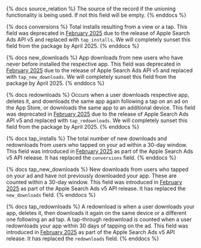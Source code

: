 {% docs source_relation %}
The source of the record if the unioning functionality is being used. If not this field will be empty.
{% enddocs %}

{% docs conversions %}
Total installs resulting from a view or a tap. This field was deprecated in [February 2025](https://fivetran.com/docs/changelog/2025/february-2025#applesearchads) due to the release of Apple Search Ads API v5 and replaced with `tap_installs`.  We will completely sunset this field from the package by April 2025.
{% enddocs %}

{% docs new_downloads %}
App downloads from new users who have never before installed the respective app. This field was deprecated in [February 2025](https://fivetran.com/docs/changelog/2025/february-2025#applesearchads) due to the release of Apple Search Ads API v5 and replaced with `tap_new_downloads`.  We will completely sunset this field from the package by April 2025.
{% enddocs %}

{% docs redownloads %}
Occurs when a user downloads respective app, deletes it, and downloads the same app again following a tap on an ad on the App Store, or downloads the same app to an additional device. This field was deprecated in [February 2025](https://fivetran.com/docs/changelog/2025/february-2025#applesearchads) due to the release of Apple Search Ads API v5 and replaced with `tap_redownloads`.  We will completely sunset this field from the package by April 2025.
{% enddocs %}

{% docs tap_installs %}
The total number of new downloads and redownloads from users who tapped on your ad within a 30-day window. This field was introduced in [February 2025](https://fivetran.com/docs/changelog/2025/february-2025#applesearchads) as part of the Apple Search Ads v5 API release. It has replaced the `conversions` field.
{% enddocs %}

{% docs tap_new_downloads %}
New downloads from users who tapped on your ad and have not previously downloaded your app. These are counted within a 30-day window. This field was introduced in [February 2025](https://fivetran.com/docs/changelog/2025/february-2025#applesearchads) as part of the Apple Search Ads v5 API release. It has replaced the `new_downloads` field.
{% enddocs %}

{% docs tap_redownloads %}
A redownload is when a user downloads your app, deletes it, then downloads it again on the same device or a different one following an ad tap. A tap-through redownload is counted when a user redownloads your app within 30 days of tapping on the ad. This field was introduced in [February 2025](https://fivetran.com/docs/changelog/2025/february-2025#applesearchads) as part of the Apple Search Ads v5 API release. It has replaced the `redownloads` field.
{% enddocs %}
